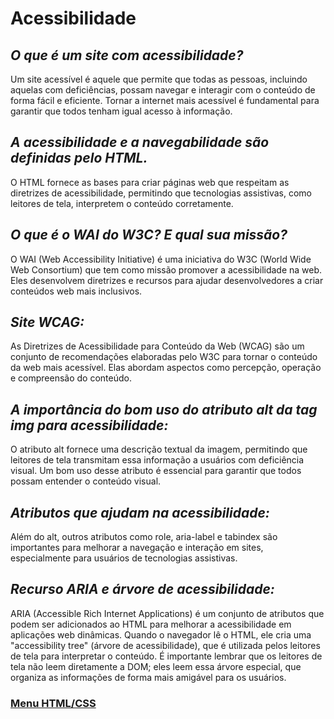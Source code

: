 # Acessibilidade

## *O que é um site com acessibilidade?*  
Um site acessível é aquele que permite que todas as pessoas, incluindo aquelas com deficiências, possam navegar e interagir com o conteúdo de forma fácil e eficiente. Tornar a internet mais acessível é fundamental para garantir que todos tenham igual acesso à informação.

## *A acessibilidade e a navegabilidade são definidas pelo HTML.*  
O HTML fornece as bases para criar páginas web que respeitam as diretrizes de acessibilidade, permitindo que tecnologias assistivas, como leitores de tela, interpretem o conteúdo corretamente.

## *O que é o WAI do W3C? E qual sua missão?*  
O WAI (Web Accessibility Initiative) é uma iniciativa do W3C (World Wide Web Consortium) que tem como missão promover a acessibilidade na web. Eles desenvolvem diretrizes e recursos para ajudar desenvolvedores a criar conteúdos web mais inclusivos.

## *Site WCAG:*  
As Diretrizes de Acessibilidade para Conteúdo da Web (WCAG) são um conjunto de recomendações elaboradas pelo W3C para tornar o conteúdo da web mais acessível. Elas abordam aspectos como percepção, operação e compreensão do conteúdo.

## *A importância do bom uso do atributo alt da tag img para acessibilidade:*  
O atributo alt fornece uma descrição textual da imagem, permitindo que leitores de tela transmitam essa informação a usuários com deficiência visual. Um bom uso desse atributo é essencial para garantir que todos possam entender o conteúdo visual.

## *Atributos que ajudam na acessibilidade:*  
Além do alt, outros atributos como role, aria-label e tabindex são importantes para melhorar a navegação e interação em sites, especialmente para usuários de tecnologias assistivas.

## *Recurso ARIA e árvore de acessibilidade:*  
ARIA (Accessible Rich Internet Applications) é um conjunto de atributos que podem ser adicionados ao HTML para melhorar a acessibilidade em aplicações web dinâmicas. Quando o navegador lê o HTML, ele cria uma "accessibility tree" (árvore de acessibilidade), que é utilizada pelos leitores de tela para interpretar o conteúdo. É importante lembrar que os leitores de tela não leem diretamente a DOM; eles leem essa árvore especial, que organiza as informações de forma mais amigável para os usuários.


### [Menu HTML/CSS](../menu_html-css.md)









